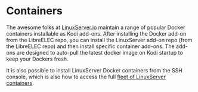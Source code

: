 # Containers

The awesome folks at [LinuxServer.io](https://linuxserver.io) maintain a range of popular Docker containers installable as Kodi add-ons. After installing the Docker add-on from the LibreELEC repo, you can install the LinuxServer add-on repo \(from the LibreELEC repo\) and then install specific container add-ons. The add-ons are designed to auto-pull the latest docker image on Kodi startup to keep your Dockers fresh.

It is also possible to install LinuxServer Docker containers from the SSH console, which is also how to access the full [fleet of LinuxServer containers](https://fleet.linuxserver.io).

